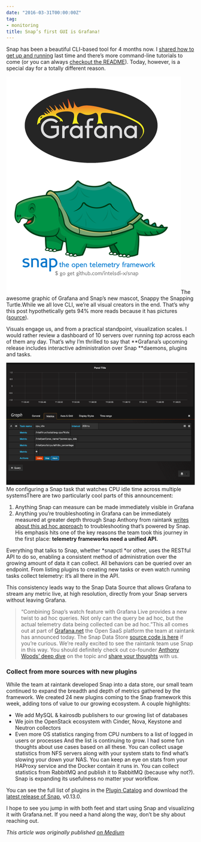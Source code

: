 ```yaml
---
date: "2016-03-31T00:00:00Z"
tag:
- monitoring
title: Snap’s first GUI is Grafana!
---
```


  Snap has been a beautiful CLI-based tool for 4 months now. I [shared how to get up and running](https://medium.com/@mjbrender/my-how-to-for-the-snap-telemetry-framework-e3bb641bc740#.ylr8am8il) last time and there’s more command-line tutorials to come (or you can always [checkout the README](https://github.com/intelsdi-x/snap#getting-started)). Today, however, is a special day for a totally different reason.

![](/img/1*K80FOEGoX4KUnub0OVfzcg.png)The awesome graphic of Grafana and Snap’s new mascot, Snappy the Snapping Turtle.While we all love CLI, we’re all visual creators in the end. That’s why this post hypothetically gets 94% more reads because it has pictures ([source](https://blog.kissmetrics.com/visual-content-you-need-to-use-in-your-marketing-campaign/)).

Visuals engage us, and from a practical standpoint, visualization scales. I would rather review a dashboard of 10 servers over running *top* across each of them any day. That’s why I’m thrilled to say that **Grafana’s upcoming release includes interactive administration over Snap **daemons, plugins and tasks.

![](/img/1*4ve7A5FVP9gki_zBavax4g.png)Me configuring a Snap task that watches CPU idle time across multiple systemsThere are two particularly cool parts of this announcement:

1. Anything Snap can measure can be made immediately visible in Grafana
2. Anything you’re troubleshooting in Grafana can be immediately measured at greater depth through Snap
Anthony from raintank [writes about this ad hoc approach](https://blog.raintank.io/using-grafana-with-intels-snap-for-ad-hoc-metric-exploration/) to troubleshooting that’s powered by Snap. His emphasis hits one of the key reasons the team took this journey in the first place: **telemetry frameworks need a unified API.**

Everything that talks to Snap, whether *snapctl *or other, uses the RESTful API to do so, enabling a consistent method of administration over the growing amount of data it can collect. All behaviors can be queried over an endpoint. From listing plugins to creating new tasks or even watch running tasks collect telemetry: it’s all there in the API.

This consistency leads way to the Snap Data Source that allows Grafana to stream any metric live, at high resolution, directly from your Snap servers without leaving Grafana.


> “Combining Snap’s watch feature with Grafana Live provides a new twist to ad hoc queries. Not only can the query be ad hoc, but the actual telemetry data being collected can be ad hoc.”This all comes out at part of [Grafana.net](http://grafana.net) the Open SaaS platform the team at raintank has announced today. The Snap Data Store [source code is here](https://github.com/raintank/snap-app) if you’re curious. We’re really excited to see the raintank team use Snap in this way. You should definitely check out co-founder [Anthony Woods’ deep dive](https://blog.raintank.io/using-grafana-with-intels-snap-for-ad-hoc-metric-exploration/) on the topic and [share your thoughts](https://gitter.im/intelsdi-x/snap) with us.

### Collect from more sources with new plugins

While the team at raintank developed Snap into a data store, our small team continued to expand the breadth and depth of metrics gathered by the framework. We created 24 new plugins coming to the Snap framework this week, adding tons of value to our growing ecosystem. A couple highlights:

* We add MySQL & kairosdb publishers to our growing list of databases
* We join the OpenStack ecosystem with Cinder, Nova, Keystone and Neutron collectors
* Even more OS statistics ranging from CPU numbers to a list of logged in users or processes
And the list is continuing to grow. I had some fun thoughts about use cases based on all these. You can collect usage statistics from NFS servers along with your system stats to find what’s slowing your down your NAS. You can keep an eye on stats from your HAProxy service and the Docker contain it runs in. You can collect statistics from RabbitMQ and publish it to RabbitMQ (because why not?). Snap is expanding its usefulness no matter your workflow.

You can see the full list of plugins in the [Plugin Catalog](https://github.com/intelsdi-x/snap/blob/master/docs/PLUGIN_CATALOG.md) and download the [latest release of Snap](https://github.com/intelsdi-x/snap/releases/tag/v0.13.0-beta), v0.13.0.

I hope to see you jump in with both feet and start using Snap and visualizing it with Grafana.net. If you need a hand along the way, don’t be shy about reaching out.

*This article was originally published [on Medium](https://medium.com/@mbbroberg)*